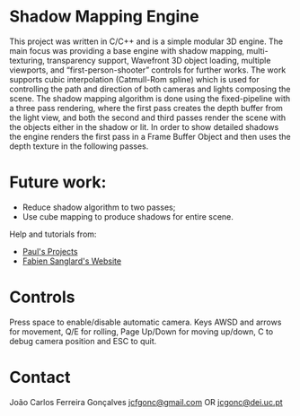 # Shadow Mapping Engine

This project was written in C/C++ and is a simple modular 3D engine.
The main focus was providing a base engine with shadow mapping, multi-texturing,
transparency support, Wavefront 3D object loading, multiple viewports,
and “first-person-shooter” controls for further works. The work supports
cubic interpolation (Catmull-Rom spline) which is used for controlling the
path and direction of both cameras and lights composing the scene. The shadow
mapping algorithm is done using the fixed-pipeline with a three pass rendering,
where the first pass creates the depth buffer from the light view, and both the
second and third passes render the scene with the objects either in the shadow
or lit. In order to show detailed shadows the engine renders the first pass
in a Frame Buffer Object and then uses the depth texture in the following passes.

# Future work:
- Reduce shadow algorithm to two passes;
- Use cube mapping to produce shadows for entire scene.

Help and tutorials from:
- [Paul's Projects](http://www.paulsprojects.net/opengl/shadowmap/shadowmap.html)
- [Fabien Sanglard's Website](http://fabiensanglard.net/shadowmapping/index.php)

# Controls
Press space to enable/disable automatic camera.
Keys AWSD and arrows for movement, Q/E for rolling, Page Up/Down for moving up/down, C to debug camera position and ESC to quit.

# Contact
João Carlos Ferreira Gonçalves
jcfgonc@gmail.com OR jcgonc@dei.uc.pt
